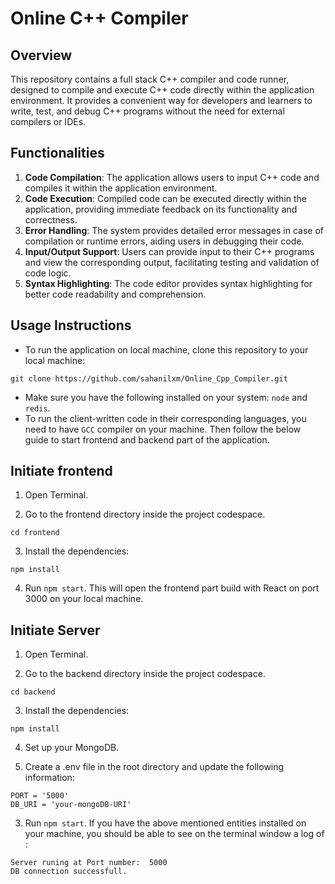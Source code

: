 # Online C++ Compiler

## Overview
This repository contains a full stack C++ compiler and code runner, designed to compile and execute C++ code directly within the application environment. It provides a convenient way for developers and learners to write, test, and debug C++ programs without the need for external compilers or IDEs.

## Functionalities
1. **Code Compilation**: The application allows users to input C++ code and compiles it within the application environment.
2. **Code Execution**: Compiled code can be executed directly within the application, providing immediate feedback on its functionality and correctness.
3. **Error Handling**: The system provides detailed error messages in case of compilation or runtime errors, aiding users in debugging their code.
4. **Input/Output Support**: Users can provide input to their C++ programs and view the corresponding output, facilitating testing and validation of code logic.
5. **Syntax Highlighting**: The code editor provides syntax highlighting for better code readability and comprehension.


## Usage Instructions

- To run the application on local machine, clone this repository to your local machine:
```
git clone https://github.com/sahanilxm/Online_Cpp_Compiler.git
```
- Make sure you have the following installed on your system: `node` and `redis`.
- To run the client-written code in their corresponding languages, you need to have `GCC` compiler on your machine.
Then follow the below guide to start frontend and backend part of the application.

## Initiate frontend
1. Open Terminal.

2. Go to the frontend directory inside the project codespace.
```
cd frontend
```
3. Install the dependencies:
```
npm install
```
4. Run `npm start`. This will open the frontend part build with React on port 3000 on your local machine.

## Initiate Server 
1. Open Terminal.

2. Go to the backend directory inside the project codespace.
```
cd backend
```
3. Install the dependencies:
```
npm install
```
4. Set up your MongoDB.

5. Create a .env file in the root directory and update the following information:
```
PORT = '5000'
DB_URI = 'your-mongoDB-URI'
```
3. Run `npm start`. If you have the above mentioned entities installed on your machine, you should be able to see on the terminal window a log of :
```
Server runing at Port number:  5000
DB connection successfull.
```




